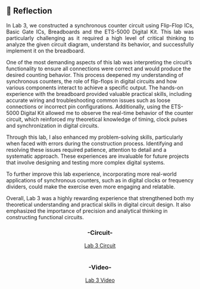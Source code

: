 ## 💭 Reflection
<p align= "justify">
In Lab 3, we constructed a synchronous counter circuit using Flip-Flop ICs, Basic Gate ICs, Breadboards and the ETS-5000 Digital Kit. This lab was particularly challenging as it required a high level of critical thinking to analyze the given circuit diagram, understand its behavior, and successfully implement it on the breadboard.

One of the most demanding aspects of this lab was interpreting the circuit’s functionality to ensure all connections were correct and would produce the desired counting behavior. This process deepened my understanding of synchronous counters, the role of flip-flops in digital circuits and how various components interact to achieve a specific output. The hands-on experience with the breadboard provided valuable practical skills, including accurate wiring and troubleshooting common issues such as loose connections or incorrect pin configurations. Additionally, using the ETS-5000 Digital Kit allowed me to observe the real-time behavior of the counter circuit, which reinforced my theoretical knowledge of timing, clock pulses and synchronization in digital circuits.

Through this lab, I also enhanced my problem-solving skills, particularly when faced with errors during the construction process. Identifying and resolving these issues required patience, attention to detail and a systematic approach. These experiences are invaluable for future projects that involve designing and testing more complex digital systems.

To further improve this lab experience, incorporating more real-world applications of synchronous counters, such as in digital clocks or frequency dividers, could make the exercise even more engaging and relatable.

Overall, Lab 3 was a highly rewarding experience that strengthened both my theoretical understanding and practical skills in digital circuit design. It also emphasized the importance of precision and analytical thinking in constructing functional circuits.

<div align="center">
  <h3>-Circuit-</h3>
  <a href="https://github.com/Angela127/Year-1/blob/main/Digital%20Logic/Lab%203/LAB%203%20circuit.pbs">Lab 3 Circuit</a>
  <br><br>
  <h3>-Video-</h3>
  <a href="https://github.com/Angela127/Year-1/blob/main/Digital%20Logic/Lab%203/Lab%203.MOV">Lab 3 Video</a>
  
